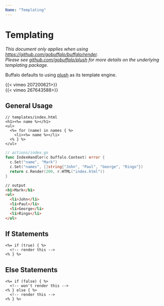 ```yaml
---
Name: "Templating"
---
```


# Templating

<p>
<em>This document only applies when using <a href="https://github.com/gobuffalo/buffalo/tree/master/render" rel="nofollow">https://github.com/gobuffalo/buffalo/render</a>.</em><br>
<em>Please see <a href="https://github.com/gobuffalo/plush" target="_blank">github.com/gobuffalo/plush</a> for more details on the underlying templating package.</em>
</p

Buffalo defaults to using [plush](https://github.com/gobuffalo/plush) as its template engine.

<div class="row">
  <div class="col-md-6">
    {{< vimeo 207200621>}}
  </div>
  <div class="col-md-6">
    {{< vimeo 267643588>}}
  </div>
</div>

## General Usage

```erb
// templates/index.html
<h1><%= name %></h1>
<ul>
  <%= for (name) in names { %>
    <li><%= name %></li>
  <% } %>
</ul>
```

```go
// actions/index.go
func IndexHandler(c buffalo.Context) error {
  c.Set("name", "Mark")
  c.Set("names", []string{"John", "Paul", "George", "Ringo"})
  return c.Render(200, r.HTML("index.html"))
}
```

```html
// output
<h1>Mark</h1>
<ul>
  <li>John</li>
  <li>Paul</li>
  <li>George</li>
  <li>Ringo</li>
</ul>
```

## If Statements

```erb
<%= if (true) { %>
  <!-- render this -->
<% } %>
```



## Else Statements

```erb
<%= if (false) { %>
  <!-- won't render this -->
<% } else { %>
  <!-- render this -->
<% } %>
```
